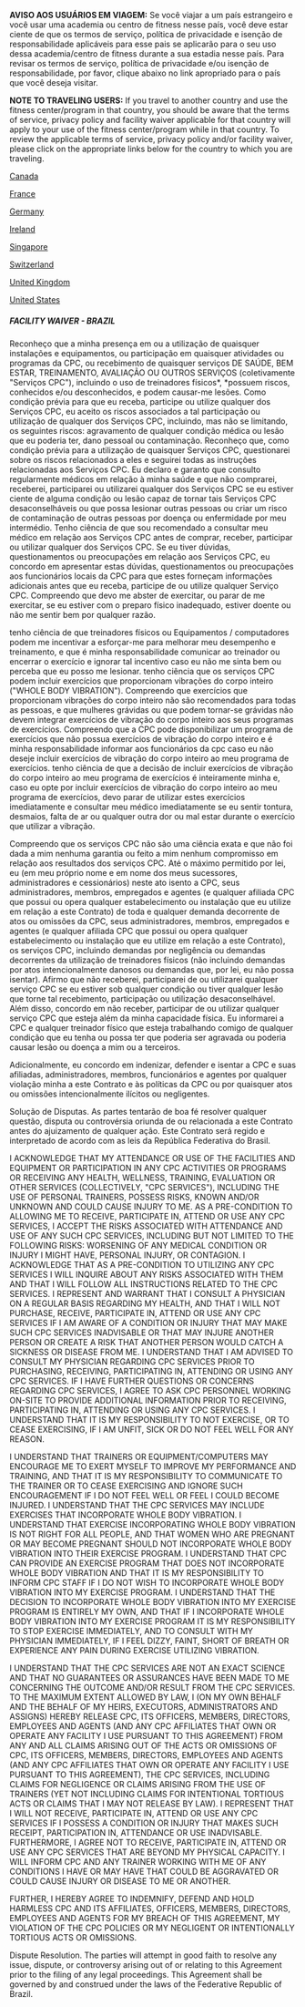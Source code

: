 **AVISO AOS USUÁRIOS EM VIAGEM:**  Se você viajar a um país estrangeiro e você usar uma academia ou centro de fitness nesse país, você deve estar ciente de que os termos de serviço, política de privacidade e isenção de responsabilidade aplicáveis para esse pais se aplicarão para o seu uso dessa academia/centro de fitness durante a sua estadia nesse país. Para revisar os termos de serviço, política de privacidade e/ou isenção de responsabilidade, por favor, clique abaixo no link apropriado para o país que você deseja visitar.

**NOTE TO TRAVELING USERS:**  If you travel to another country and use the fitness center/program in that country, you should be aware that the terms of service, privacy policy and facility waiver applicable for that country will apply to your use of the fitness center/program while in that country.  To review the applicable terms of service, privacy policy and/or facility waiver, please click on the appropriate links below for the country to which you are traveling.

[Canada](/google/CA/)

[France](/google/FR/)

[Germany](/google/DE/)

[Ireland](/google/IE/)

[Singapore](/google/SG/)

[Switzerland](/google/CH/)

[United Kingdom](/google/GB/)

[United States](/google/US/)

##### **FACILITY WAIVER - BRAZIL**

Reconheço que a minha presença em ou a utilização de quaisquer instalações e equipamentos, ou participação em quaisquer atividades ou programas da CPC, ou recebimento de quaisquer serviços DE SAÚDE, BEM ESTAR, TREINAMENTO, AVALIAÇÃO OU OUTROS SERVIÇOS (coletivamente "Serviços CPC"), incluindo o uso de treinadores físicos*, *possuem riscos, conhecidos e/ou desconhecidos, e podem causar-me lesões. Como condição prévia para que eu receba, participe ou utilize qualquer dos Serviços CPC, eu aceito os riscos associados a tal participação ou utilização de qualquer dos Serviços CPC, incluindo, mas não se limitando, os seguintes riscos: agravamento de qualquer condição médica ou lesão que eu poderia ter, dano pessoal ou contaminação. Reconheço que, como condição prévia para a utilização de quaisquer Serviços CPC, questionarei sobre os riscos relacionados a eles e seguirei todas as instruções relacionadas aos Serviços CPC. Eu declaro e garanto que consulto regularmente médicos em relação à minha saúde e que não comprarei, receberei, participarei ou utilizarei qualquer dos Serviços CPC se eu estiver ciente de alguma condição ou lesão capaz de tornar tais Serviços CPC desaconselháveis ou que possa lesionar outras pessoas ou criar um risco de contaminação de outras pessoas por doença ou enfermidade por meu intermédio. Tenho ciência de que sou recomendado a consultar meu médico em relação aos Serviços CPC antes de comprar, receber, participar ou utilizar qualquer dos Serviços CPC. Se eu tiver dúvidas, questionamentos ou preocupações em relação aos Serviços CPC, eu concordo em apresentar estas dúvidas, questionamentos ou preocupações aos funcionários locais da CPC para que estes forneçam informações adicionais antes que eu receba, participe de ou utilize qualquer Serviço CPC. Compreendo que devo me abster de exercitar, ou parar de me exercitar, se eu estiver com o preparo físico inadequado, estiver doente ou não me sentir bem por qualquer razão.

tenho ciência de que treinadores físicos ou Equipamentos / computadores podem me incentivar a esforçar-me para melhorar meu desempenho e treinamento, e que é minha responsabilidade comunicar ao treinador ou encerrar o exercício e ignorar tal incentivo caso eu não me sinta bem ou perceba que eu posso me lesionar. tenho ciência que os serviços CPC podem incluir exercícios que proporcionam vibrações do corpo inteiro ("WHOLE BODY VIBRATION"). Compreendo que exercícios que proporcionam vibrações do corpo inteiro não são recomendados para todas as pessoas, e que mulheres grávidas ou que podem tornar-se grávidas não devem integrar exercícios de vibração do corpo inteiro aos seus programas de exercícios.  Compreendo que a CPC pode disponibilizar um programa de exercícios que não possua exercícios de vibração do corpo inteiro e é minha responsabilidade informar aos funcionários da cpc caso eu não deseje incluir exercícios de vibração do corpo inteiro ao meu programa de exercícios. tenho ciência de que a decisão de incluir exercícios de vibração do corpo inteiro ao meu programa de exercícios é inteiramente minha e, caso eu opte por incluir exercícios de vibração do corpo inteiro ao meu programa de exercícios, devo parar de utilizar estes exercícios imediatamente e consultar meu médico imediatamente se eu sentir tontura, desmaios, falta de ar ou qualquer outra dor ou mal estar durante o exercício que utilizar a vibração.

Compreendo que os serviços CPC não são uma ciência exata e que não foi dada a mim nenhuma garantia ou feito a mim nenhum compromisso em relação aos resultados dos serviços CPC. Até o máximo permitido por lei, eu (em meu próprio nome e em nome dos meus sucessores, administradores e cessionários) neste ato isento a CPC, seus administradores, membros, empregados e agentes (e qualquer afiliada CPC que possui ou opera qualquer estabelecimento ou instalação que eu utilize em relação a este Contrato) de toda e qualquer demanda decorrente de atos ou omissões da CPC, seus administradores, membros, empregados e agentes (e qualquer afiliada CPC que possui ou opera qualquer estabelecimento ou instalação que eu utilize em relação a este Contrato), os serviços CPC, incluindo demandas por negligência ou demandas decorrentes da utilização de treinadores físicos (não incluindo demandas por atos intencionalmente danosos ou demandas que, por lei, eu não possa isentar). Afirmo que não receberei, participarei de ou utilizarei qualquer serviço CPC se eu estiver sob qualquer condição ou tiver qualquer lesão que torne tal recebimento, participação ou utilização desaconselhável. Além disso, concordo em não receber, participar de ou utilizar qualquer serviço CPC que esteja além da minha capacidade física. Eu informarei a CPC e qualquer treinador físico que esteja trabalhando comigo de qualquer condição que eu tenha ou possa ter que poderia ser agravada ou poderia causar lesão ou doença a mim ou a terceiros.

Adicionalmente, eu concordo em indenizar, defender e isentar a CPC e suas afiliadas, administradores, membros, funcionários e agentes por qualquer violação minha a este  Contrato e às políticas da CPC ou por quaisquer atos ou omissões intencionalmente ilícitos ou negligentes.

Solução de Disputas.  As partes tentarão de boa fé resolver qualquer questão, disputa ou controvérsia oriunda de ou relacionada a este Contrato antes do ajuizamento de qualquer ação. Este Contrato será regido e interpretado de acordo com as leis da República Federativa do Brasil.

I ACKNOWLEDGE THAT MY ATTENDANCE OR USE OF THE FACILITIES AND EQUIPMENT OR PARTICIPATION IN ANY CPC ACTIVITIES OR PROGRAMS OR RECEIVING ANY HEALTH, WELLNESS, TRAINING, EVALUATION OR OTHER SERVICES (COLLECTIVELY, "CPC SERVICES"), INCLUDING THE USE OF PERSONAL TRAINERS, POSSESS RISKS, KNOWN AND/OR UNKNOWN AND COULD CAUSE INJURY TO ME. AS A PRE-CONDITION TO ALLOWING ME TO RECEIVE, PARTICIPATE IN, ATTEND OR USE ANY CPC SERVICES, I ACCEPT THE RISKS ASSOCIATED WITH ATTENDANCE AND USE OF ANY SUCH CPC SERVICES, INCLUDING BUT NOT LIMITED TO THE FOLLOWING RISKS:  WORSENING OF ANY MEDICAL CONDITION OR INJURY I MIGHT HAVE, PERSONAL INJURY, OR CONTAGION. I ACKNOWLEDGE THAT AS A PRE-CONDITION TO UTILIZING ANY CPC SERVICES I WILL INQUIRE ABOUT ANY RISKS ASSOCIATED WITH THEM AND THAT I WILL FOLLOW ALL INSTRUCTIONS RELATED TO THE CPC SERVICES. I REPRESENT AND WARRANT THAT I CONSULT A PHYSICIAN ON A REGULAR BASIS REGARDING MY HEALTH, AND THAT I WILL NOT PURCHASE, RECEIVE, PARTICIPATE IN, ATTEND OR USE ANY CPC SERVICES IF I AM AWARE OF A CONDITION OR INJURY THAT MAY MAKE SUCH CPC SERVICES INADVISABLE OR THAT MAY INJURE ANOTHER PERSON OR CREATE A RISK THAT ANOTHER PERSON WOULD CATCH A SICKNESS OR DISEASE FROM ME. I UNDERSTAND THAT I AM ADVISED TO CONSULT MY PHYSICIAN REGARDING CPC SERVICES PRIOR TO PURCHASING, RECEIVING, PARTICIPATING IN, ATTENDING OR USING ANY CPC SERVICES. IF I HAVE FURTHER QUESTIONS OR CONCERNS REGARDING CPC SERVICES, I AGREE TO ASK CPC PERSONNEL WORKING ON-SITE TO PROVIDE ADDITIONAL INFORMATION PRIOR TO RECEIVING, PARTICIPATING IN, ATTENDING OR USING ANY CPC SERVICES. I UNDERSTAND THAT IT IS MY RESPONSIBILITY TO NOT EXERCISE, OR TO CEASE EXERCISING, IF I AM UNFIT, SICK OR DO NOT FEEL WELL FOR ANY REASON.

I UNDERSTAND THAT TRAINERS OR EQUIPMENT/COMPUTERS MAY ENCOURAGE ME TO EXERT MYSELF TO IMPROVE MY PERFORMANCE AND TRAINING, AND THAT IT IS MY RESPONSIBILITY TO COMMUNICATE TO THE TRAINER OR TO CEASE EXERCISING AND IGNORE SUCH ENCOURAGEMENT IF I DO NOT FEEL WELL OR FEEL I COULD BECOME INJURED. I UNDERSTAND THAT THE CPC SERVICES MAY INCLUDE EXERCISES THAT INCORPORATE WHOLE BODY VIBRATION. I UNDERSTAND THAT EXERCISE INCORPORATING WHOLE BODY VIBRATION IS NOT RIGHT FOR ALL PEOPLE, AND THAT WOMEN WHO ARE PREGNANT OR MAY BECOME PREGNANT SHOULD NOT INCORPORATE WHOLE BODY VIBRATION INTO THEIR EXERCISE PROGRAM. I UNDERSTAND THAT CPC CAN PROVIDE AN EXERCISE PROGRAM THAT DOES NOT INCORPORATE WHOLE BODY VIBRATION AND THAT IT IS MY RESPONSIBILITY TO INFORM CPC STAFF IF I DO NOT WISH TO INCORPORATE WHOLE BODY VIBRATION INTO MY EXERCISE PROGRAM. I UNDERSTAND THAT THE DECISION TO INCORPORATE WHOLE BODY VIBRATION INTO MY EXERCISE PROGRAM IS ENTIRELY MY OWN, AND THAT IF I INCORPORATE WHOLE BODY VIBRATION INTO MY EXERCISE PROGRAM IT IS MY RESPONSIBILITY TO STOP EXERCISE IMMEDIATELY, AND TO CONSULT WITH MY PHYSICIAN IMMEDIATELY, IF I FEEL DIZZY, FAINT, SHORT OF BREATH OR EXPERIENCE ANY PAIN DURING EXERCISE UTILIZING VIBRATION.

I UNDERSTAND THAT THE CPC SERVICES ARE NOT AN EXACT SCIENCE AND THAT NO GUARANTEES OR ASSURANCES HAVE BEEN MADE TO ME CONCERNING THE OUTCOME AND/OR RESULT FROM THE CPC SERVICES. TO THE MAXIMUM EXTENT ALLOWED BY LAW, I (ON MY OWN BEHALF AND THE BEHALF OF MY HEIRS, EXECUTORS, ADMINISTRATORS AND ASSIGNS) HEREBY RELEASE CPC, ITS OFFICERS, MEMBERS, DIRECTORS, EMPLOYEES AND AGENTS (AND ANY CPC AFFILIATES THAT OWN OR OPERATE ANY FACILITY I USE PURSUANT TO THIS AGREEMENT) FROM ANY AND ALL CLAIMS ARISING OUT OF THE ACTS OR OMISSIONS OF CPC, ITS OFFICERS, MEMBERS, DIRECTORS, EMPLOYEES AND AGENTS (AND ANY CPC AFFILIATES THAT OWN OR OPERATE ANY FACILITY I USE PURSUANT TO THIS AGREEMENT), THE CPC SERVICES, INCLUDING CLAIMS FOR NEGLIGENCE OR CLAIMS ARISING FROM THE USE OF TRAINERS (YET NOT INCLUDING CLAIMS FOR INTENTIONAL TORTIOUS ACTS OR CLAIMS THAT I MAY NOT RELEASE BY LAW). I REPRESENT THAT I WILL NOT RECEIVE, PARTICIPATE IN, ATTEND OR USE ANY CPC SERVICES IF I POSSESS A CONDITION OR INJURY THAT MAKES SUCH RECEIPT, PARTICIPATION IN, ATTENDANCE OR USE INADVISABLE. FURTHERMORE, I AGREE NOT TO RECEIVE, PARTICIPATE IN, ATTEND OR USE ANY CPC SERVICES THAT ARE BEYOND MY PHYSICAL CAPACITY. I WILL INFORM CPC AND ANY TRAINER WORKING WITH ME OF ANY CONDITIONS I HAVE OR MAY HAVE THAT COULD BE AGGRAVATED OR COULD CAUSE INJURY OR DISEASE TO ME OR ANOTHER.

FURTHER, I HEREBY AGREE TO INDEMNIFY, DEFEND AND HOLD HARMLESS CPC AND ITS AFFILIATES, OFFICERS, MEMBERS, DIRECTORS, EMPLOYEES AND AGENTS FOR MY BREACH OF THIS AGREEMENT, MY VIOLATION OF THE CPC POLICIES OR MY NEGLIGENT OR INTENTIONALLY TORTIOUS ACTS OR OMISSIONS.

Dispute Resolution.  The parties will attempt in good faith to resolve any issue, dispute, or controversy arising out of or relating to this Agreement prior to the filing of any legal proceedings.  This Agreement shall be governed by and construed under the laws of the Federative Republic of Brazil.

